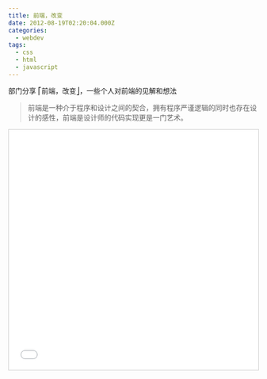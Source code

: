 ```yaml
---
title: 前端，改变
date: 2012-08-19T02:20:04.000Z
categories:
  - webdev
tags:
  - css
  - html
  - javascript
---
```


部门分享 ⎡前端，改变⎦，一些个人对前端的见解和想法

> 前端是一种介于程序和设计之间的契合，拥有程序严谨逻辑的同时也存在设计的感性，前端是设计师的代码实现更是一门艺术。

<iframe src="//www.slideshare.net/slideshow/embed_code/key/mchiGHfKcsWLRG" width="100%" height="485" frameborder="0" marginwidth="0" marginheight="0" scrolling="no" style="border:1px solid #CCC; border-width:1px; max-width: 100%;" allowfullscreen></iframe> 
